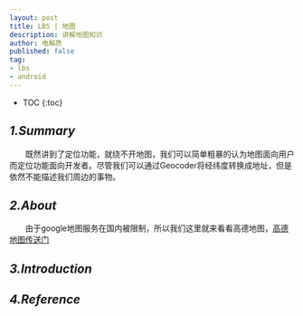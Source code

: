 ```yaml
---
layout: post
title: LBS | 地图
description: 讲解地图知识
author: 电解质
published: false
tag:
- lbs
- android
---
```

* TOC
{:toc}
## *1.Summary*
&emsp;&emsp;既然讲到了定位功能，就绕不开地图，我们可以简单粗暴的认为地图面向用户而定位功能面向开发者。尽管我们可以通过Geocoder将经纬度转换成地址，但是依然不能描述我们周边的事物。
## *2.About*
&emsp;&emsp;由于google地图服务在国内被限制，所以我们这里就来看看高德地图，[高德地图传送门](http://lbs.amap.com/api/android-sdk/summary)
## *3.Introduction*
## *4.Reference*